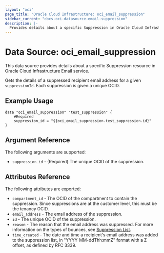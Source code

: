 ```yaml
---
layout: "oci"
page_title: "Oracle Cloud Infrastructure: oci_email_suppression"
sidebar_current: "docs-oci-datasource-email-suppression"
description: |-
  Provides details about a specific Suppression in Oracle Cloud Infrastructure Email service
---
```


# Data Source: oci_email_suppression
This data source provides details about a specific Suppression resource in Oracle Cloud Infrastructure Email service.

Gets the details of a suppressed recipient email address for a given
`suppressionId`. Each suppression is given a unique OCID.


## Example Usage

```hcl
data "oci_email_suppression" "test_suppression" {
	#Required
	suppression_id = "${oci_email_suppression.test_suppression.id}"
}
```

## Argument Reference

The following arguments are supported:

* `suppression_id` - (Required) The unique OCID of the suppression.


## Attributes Reference

The following attributes are exported:

* `compartment_id` - The OCID of the compartment to contain the suppression. Since suppressions are at the customer level, this must be the tenancy OCID. 
* `email_address` - The email address of the suppression.
* `id` - The unique OCID of the suppression.
* `reason` - The reason that the email address was suppressed. For more information on the types of bounces, see [Suppression List](https://docs.cloud.oracle.com/iaas/Content/Email/Concepts/overview.htm#components).
* `time_created` - The date and time a recipient's email address was added to the suppression list, in "YYYY-MM-ddThh:mmZ" format with a Z offset, as defined by RFC 3339. 

